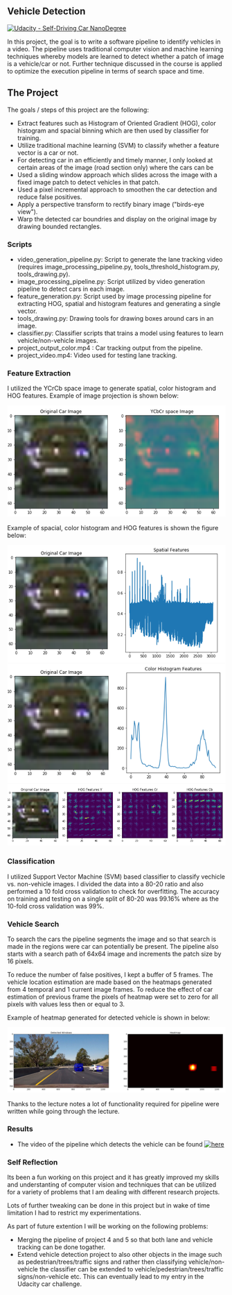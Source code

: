 ## Vehicle Detection

[![Udacity - Self-Driving Car NanoDegree](https://s3.amazonaws.com/udacity-sdc/github/shield-carnd.svg)](http://www.udacity.com/drive)

In this project, the goal is to write a software pipeline to identify vehicles in a video. The pipeline uses traditional computer vision and machine learning techniques whereby models are learned to detect whether a patch of image is a vehicle/car or not. Further technique discussed in the course is applied to optimize the execution pipeline in terms of search space and time.


The Project
---

The goals / steps of this project are the following:

* Extract features such as Histogram of Oriented Gradient (HOG), color histogram and spacial binning which are then used by classifier for training.
* Utilize traditional machine learning (SVM) to classify whether a feature vector is a car or not.
* For detecting car in an efficiently and timely manner, I only looked at certain areas of the image (road section only) where the cars can be 
* Used a sliding window approach which slides across the image with a fixed image patch to detect vehicles in that patch.
* Used a pixel incremental approach to smoothen the car detection and reduce false positives.
* Apply a perspective transform to rectify binary image ("birds-eye view").
* Warp the detected car boundries and display on the original image by drawing bounded rectangles.

### Scripts

* video_generation_pipeline.py: Script to generate the lane tracking video (requires image_processing_pipeline.py, tools_threshold_histogram.py, tools_drawing.py).
* image_processing_pipeline.py: Script utilized by video generation pipeline to detect cars in each image.
* feature_generation.py: Script used by image processing pipeline for extracting HOG, spatial and histogram features and generating a single vector.
* tools_drawing.py: Drawing tools for drawing boxes around cars in an image.
* classifier.py: Classifier scripts that trains a model using features to learn vehicle/non-vehicle images.
* project_output_color.mp4 : Car tracking output from the pipeline.
* project_video.mp4: Video used for testing lane tracking. 


### Feature Extraction

I utilized the YCrCb space image to generate spatial, color histogram and HOG features. Example of image projection is shown below:

![ycbcr](output_images/originaltoycbrspace.png) 

Example of spacial, color histogram and HOG features is shown the figure below:

![Spatial_features](output_images/spatialimage.png)
![color_histogram](output_images/colorhistogram.png)
![HOG](output_images/HOG.png)

### Classification

I utilized Support Vector Machine (SVM) based classifier to classify vechicle vs. non-vehicle images. I divided the data into a 80-20 ratio and also performed a 10 fold cross validation to check for overfitting. The accuracy on training and testing on a single split of 80-20 was 99.16% where as the 10-fold cross validation was 99%.

### Vehicle Search

To search the cars the pipeline segments the image and so that search is made in the regions were car can potentially be present. The pipeline also starts with a search path of 64x64 image and increments the patch size by 16 pixels.

To reduce the number of false positives, I kept a buffer of 5 frames. The vehicle location estimation are made based on the heatmaps generated from 4 temporal and 1 current image frames. To reduce the effect of car estimation of previous frame the pixels of heatmap were set to zero for all pixels with values less then or equal to 3. 

Example of heatmap generated for detected vehicle is shown in below:

![heatmap](output_images/heatmap_example.png)


Thanks to the lecture notes a lot of functionality required for pipeline were written while going through the lecture.

### Results

* The video of the pipeline which detects the vehicle can be found [![here](https://www.youtube.com/watch?v=-MzRH7fQwEo/0.jpg)](https://www.youtube.com/watch?v=-MzRH7fQwEo)


### Self Reflection

Its been a fun working on this project and it has greatly improved my skills and understanting of computer vision and techniques that can be utilized for a variety of problems that I am dealing with different research projects. 

Lots of further tweaking can be done in this project but in wake of time limitation I had to restrict my experimentations. 

As part of future extention I will be working on the following problems:
* Merging the pipeline of project 4 and 5 so that both lane and vehicle tracking can be done togather.
* Extend vehicle detection project to also other objects in the image such as pedestrian/trees/traffic signs and rather then classifying vehicle/non-vehicle the classifier can be extended to vehicle/pedestrian/trees/traffic signs/non-vehicle etc. This can eventually lead to my entry in the Udacity car challenge. 
